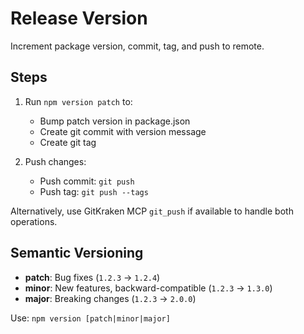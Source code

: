 # Release Version

Increment package version, commit, tag, and push to remote.

## Steps

1. Run `npm version patch` to:
   - Bump patch version in package.json
   - Create git commit with version message
   - Create git tag

2. Push changes:
   - Push commit: `git push`
   - Push tag: `git push --tags`

Alternatively, use GitKraken MCP `git_push` if available to handle both operations.

## Semantic Versioning

- **patch**: Bug fixes (`1.2.3` → `1.2.4`)
- **minor**: New features, backward-compatible (`1.2.3` → `1.3.0`)
- **major**: Breaking changes (`1.2.3` → `2.0.0`)

Use: `npm version [patch|minor|major]`
